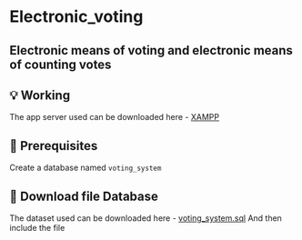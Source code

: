 # Electronic_voting

## Electronic means of voting and electronic means of counting votes

## :bulb: Working
The app server used can be downloaded here - [XAMPP](https://www.apachefriends.org/download.html)

## :key: Prerequisites
Create a database named <code>voting_system</code> 

## :file_folder: Download file Database
The dataset used can be downloaded here - [voting_system.sql](https://github.com/mojtaba-almayhay/Electronic_voting/blob/main/db/voting_system.sql)
And then include the file
